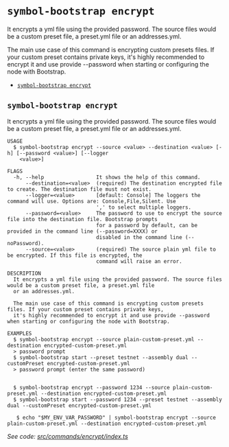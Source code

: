 `symbol-bootstrap encrypt`
==========================

It encrypts a yml file using the provided password. The source files would be a custom preset file, a preset.yml file or an addresses.yml.

The main use case of this command is encrypting custom presets files. If your custom preset contains private keys, it's highly recommended to encrypt it and use provide --password when starting or configuring the node with Bootstrap.

* [`symbol-bootstrap encrypt`](#symbol-bootstrap-encrypt)

## `symbol-bootstrap encrypt`

It encrypts a yml file using the provided password. The source files would be a custom preset file, a preset.yml file or an addresses.yml.

```
USAGE
  $ symbol-bootstrap encrypt --source <value> --destination <value> [-h] [--password <value>] [--logger
    <value>]

FLAGS
  -h, --help                 It shows the help of this command.
      --destination=<value>  (required) The destination encrypted file to create. The destination file must not exist.
      --logger=<value>       [default: Console] The loggers the command will use. Options are: Console,File,Silent. Use
                             ',' to select multiple loggers.
      --password=<value>     The password to use to encrypt the source file into the destination file. Bootstrap prompts
                             for a password by default, can be provided in the command line (--password=XXXX) or
                             disabled in the command line (--noPassword).
      --source=<value>       (required) The source plain yml file to be encrypted. If this file is encrypted, the
                             command will raise an error.

DESCRIPTION
  It encrypts a yml file using the provided password. The source files would be a custom preset file, a preset.yml file
  or an addresses.yml.

  The main use case of this command is encrypting custom presets files. If your custom preset contains private keys,
  it's highly recommended to encrypt it and use provide --password when starting or configuring the node with Bootstrap.

EXAMPLES
  $ symbol-bootstrap encrypt --source plain-custom-preset.yml --destination encrypted-custom-preset.yml
  > password prompt
  $ symbol-bootstrap start --preset testnet --assembly dual --customPreset encrypted-custom-preset.yml
  > password prompt (enter the same password)
        

  $ symbol-bootstrap encrypt --password 1234 --source plain-custom-preset.yml --destination encrypted-custom-preset.yml
  $ symbol-bootstrap start --password 1234 --preset testnet --assembly dual --customPreset encrypted-custom-preset.yml

   $ echo "$MY_ENV_VAR_PASSWORD" | symbol-bootstrap encrypt --source plain-custom-preset.yml --destination encrypted-custom-preset.yml
```

_See code: [src/commands/encrypt/index.ts](https://github.com/nemneshia/symbol-bootstrap/blob/v2.0.4/src/commands/encrypt/index.ts)_
